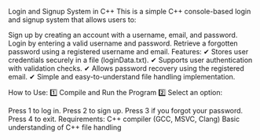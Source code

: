 Login and Signup System in C++
This is a simple C++ console-based login and signup system that allows users to:

Sign up by creating an account with a username, email, and password.
Login by entering a valid username and password.
Retrieve a forgotten password using a registered username and email.
Features:
✔ Stores user credentials securely in a file (loginData.txt).
✔ Supports user authentication with validation checks.
✔ Allows password recovery using the registered email.
✔ Simple and easy-to-understand file handling implementation.

How to Use:
1️⃣ Compile and Run the Program
2️⃣ Select an option:

Press 1 to log in.
Press 2 to sign up.
Press 3 if you forgot your password.
Press 4 to exit.
Requirements:
C++ compiler (GCC, MSVC, Clang)
Basic understanding of C++ file handling
